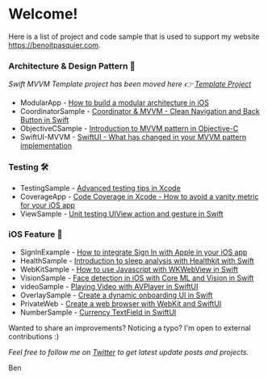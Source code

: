 # Welcome!

Here is a list of project and code sample that is used to support my website https://benoitpasquier.com.

### Architecture & Design Pattern 🧰

_Swift MVVM Template project has been moved here 👉 [Template Project](https://github.com/popei69/TemplateProject)_

* ModularApp - [How to build a modular architecture in iOS](https://benoitpasquier.com/how-build-modular-architecture-ios/)
* CoordinatorSample - [Coordinator & MVVM - Clean Navigation and Back Button in Swift](https://benoitpasquier.com/coordinator-pattern-navigation-back-button-swift/)
* ObjectiveCSample - [Introduction to MVVM pattern in Objective-C](https://benoitpasquier.com/introduction-mvvm-pattern-objective-c/)
* SwiftUI-MVVM - [SwiftUI - What has changed in your MVVM pattern implementation](https://benoitpasquier.com/swiftui-what-has-changed-in-mvvm-pattern-swift/)

### Testing 🛠

* TestingSample - [Advanced testing tips in Xcode](https://benoitpasquier.com/advanced-testing-tips-xcode/)
* CoverageApp - [Code Coverage in Xcode - How to avoid a vanity metric for your iOS app](https://benoitpasquier.com/code-coverage-xcode-avoid-vanity-metric-ios/) 
* ViewSample - [Unit testing UIView action and gesture in Swift](https://benoitpasquier.com/unit-testing-uiview-action-gesture-swift/)

### iOS Feature 📱

* SignInExample - [How to integrate Sign In with Apple in your iOS app](https://benoitpasquier.com/how-to-integrate-sign-in-with-apple-ios/) 
* HealthSample - [Introduction to sleep analysis with Healthkit with Swift](https://benoitpasquier.com/sleep-healthkit/)
* WebKitSample - [How to use Javascript with WKWebView in Swift](https://benoitpasquier.com/ios-webkit-swift-and-javascript/)
* VisionSample - [Face detection in iOS with Core ML and Vision in Swift](https://benoitpasquier.com/face-detection-core-ml-vision-ios/)
* videoSample - [Playing Video with AVPlayer in SwiftUI](https://benoitpasquier.com/playing-video-avplayer-swiftui/)
* OverlaySample - [Create a dynamic onboarding UI in Swift](https://benoitpasquier.com/dynamic-onboarding-ios-swift/)
* PrivateWeb - [Create a web browser with WebKit and SwiftUI](https://benoitpasquier.com/create-webview-in-swiftui/)
* NumberSample - [Currency TextField in SwiftUI](https://benoitpasquier.com/currency-textfield-in-swiftui/)

Wanted to share an improvements? Noticing a typo? I'm open to external contributions :)

_Feel free to follow me on [Twitter](https://twitter.com/benoitpasquier_) to get latest update posts and projects._

Ben
